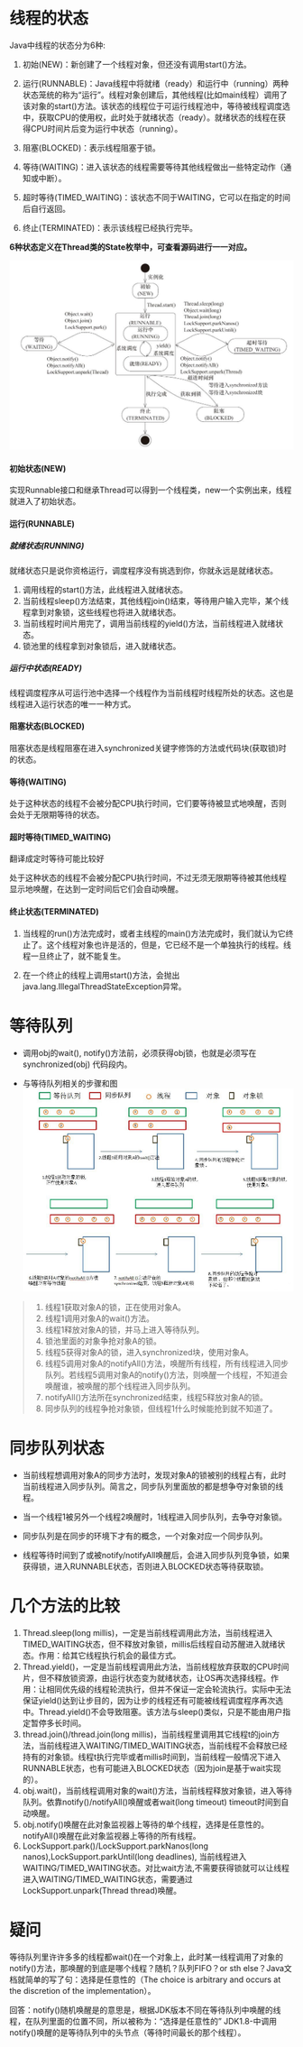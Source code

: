 # 线程的状态

Java中线程的状态分为6种:

1. 初始(NEW)：新创建了一个线程对象，但还没有调用start()方法。

2. 运行(RUNNABLE)：Java线程中将就绪（ready）和运行中（running）两种状态笼统的称为“运行”。线程对象创建后，其他线程(比如main线程）调用了该对象的start()方法。该状态的线程位于可运行线程池中，等待被线程调度选中，获取CPU的使用权，此时处于就绪状态（ready）。就绪状态的线程在获得CPU时间片后变为运行中状态（running）。

3. 阻塞(BLOCKED)：表示线程阻塞于锁。

4. 等待(WAITING)：进入该状态的线程需要等待其他线程做出一些特定动作（通知或中断）。

5. 超时等待(TIMED_WAITING)：该状态不同于WAITING，它可以在指定的时间后自行返回。

6. 终止(TERMINATED)：表示该线程已经执行完毕。

**6种状态定义在Thread类的State枚举中，可查看源码进行一一对应。**

![thread_status](pic/thread_status.jpg)

#### 初始状态(NEW)

实现Runnable接口和继承Thread可以得到一个线程类，new一个实例出来，线程就进入了初始状态。

#### 运行(RUNNABLE)

##### 就绪状态(RUNNING)

就绪状态只是说你资格运行，调度程序没有挑选到你，你就永远是就绪状态。

1. 调用线程的start()方法，此线程进入就绪状态。
2. 当前线程sleep()方法结束，其他线程join()结束，等待用户输入完毕，某个线程拿到对象锁，这些线程也将进入就绪状态。
3. 当前线程时间片用完了，调用当前线程的yield()方法，当前线程进入就绪状态。
4. 锁池里的线程拿到对象锁后，进入就绪状态。

##### 运行中状态(READY)
线程调度程序从可运行池中选择一个线程作为当前线程时线程所处的状态。这也是线程进入运行状态的唯一一种方式。

#### 阻塞状态(BLOCKED)

阻塞状态是线程阻塞在进入synchronized关键字修饰的方法或代码块(获取锁)时的状态。

#### 等待(WAITING)

处于这种状态的线程不会被分配CPU执行时间，它们要等待被显式地唤醒，否则会处于无限期等待的状态。

#### 超时等待(TIMED_WAITING)

翻译成定时等待可能比较好

处于这种状态的线程不会被分配CPU执行时间，不过无须无限期等待被其他线程显示地唤醒，在达到一定时间后它们会自动唤醒。

#### 终止状态(TERMINATED)

1. 当线程的run()方法完成时，或者主线程的main()方法完成时，我们就认为它终止了。这个线程对象也许是活的，但是，它已经不是一个单独执行的线程。线程一旦终止了，就不能复生。

2. 在一个终止的线程上调用start()方法，会抛出java.lang.IllegalThreadStateException异常。

# 等待队列
- 调用obj的wait(), notify()方法前，必须获得obj锁，也就是必须写在synchronized(obj) 代码段内。

- 与等待队列相关的步骤和图
  ![wait_queue](pic/wait_queue.jpg)

> 1. 线程1获取对象A的锁，正在使用对象A。
> 2. 线程1调用对象A的wait()方法。
> 3. 线程1释放对象A的锁，并马上进入等待队列。
> 4. 锁池里面的对象争抢对象A的锁。
> 5. 线程5获得对象A的锁，进入synchronized块，使用对象A。
> 6. 线程5调用对象A的notifyAll()方法，唤醒所有线程，所有线程进入同步队列。若线程5调用对象A的notify()方法，则唤醒一个线程，不知道会唤醒谁，被唤醒的那个线程进入同步队列。
> 7. notifyAll()方法所在synchronized结束，线程5释放对象A的锁。
> 8. 同步队列的线程争抢对象锁，但线程1什么时候能抢到就不知道了。 

# 同步队列状态

- 当前线程想调用对象A的同步方法时，发现对象A的锁被别的线程占有，此时当前线程进入同步队列。简言之，同步队列里面放的都是想争夺对象锁的线程。

- 当一个线程1被另外一个线程2唤醒时，1线程进入同步队列，去争夺对象锁。

- 同步队列是在同步的环境下才有的概念，一个对象对应一个同步队列。

- 线程等待时间到了或被notify/notifyAll唤醒后，会进入同步队列竞争锁，如果获得锁，进入RUNNABLE状态，否则进入BLOCKED状态等待获取锁。

# 几个方法的比较

1. Thread.sleep(long millis)，一定是当前线程调用此方法，当前线程进入TIMED_WAITING状态，但不释放对象锁，millis后线程自动苏醒进入就绪状态。作用：给其它线程执行机会的最佳方式。
2. Thread.yield()，一定是当前线程调用此方法，当前线程放弃获取的CPU时间片，但不释放锁资源，由运行状态变为就绪状态，让OS再次选择线程。作用：让相同优先级的线程轮流执行，但并不保证一定会轮流执行。实际中无法保证yield()达到让步目的，因为让步的线程还有可能被线程调度程序再次选中。Thread.yield()不会导致阻塞。该方法与sleep()类似，只是不能由用户指定暂停多长时间。
3. thread.join()/thread.join(long millis)，当前线程里调用其它线程t的join方法，当前线程进入WAITING/TIMED_WAITING状态，当前线程不会释放已经持有的对象锁。线程t执行完毕或者millis时间到，当前线程一般情况下进入RUNNABLE状态，也有可能进入BLOCKED状态（因为join是基于wait实现的）。
4. obj.wait()，当前线程调用对象的wait()方法，当前线程释放对象锁，进入等待队列。依靠notify()/notifyAll()唤醒或者wait(long timeout) timeout时间到自动唤醒。
5. obj.notify()唤醒在此对象监视器上等待的单个线程，选择是任意性的。notifyAll()唤醒在此对象监视器上等待的所有线程。
6. LockSupport.park()/LockSupport.parkNanos(long nanos),LockSupport.parkUntil(long deadlines), 当前线程进入WAITING/TIMED_WAITING状态。对比wait方法,不需要获得锁就可以让线程进入WAITING/TIMED_WAITING状态，需要通过LockSupport.unpark(Thread thread)唤醒。

# 疑问

等待队列里许许多多的线程都wait()在一个对象上，此时某一线程调用了对象的notify()方法，那唤醒的到底是哪个线程？随机？队列FIFO？or sth else？Java文档就简单的写了句：选择是任意性的（The choice is arbitrary and occurs at the discretion of the implementation）。

回答：notify()随机唤醒是的意思是，根据JDK版本不同在等待队列中唤醒的线程，在队列里面的位置不同，所以被称为：“选择是任意性的” JDK1.8-中调用notify()唤醒的是等待队列中的头节点（等待时间最长的那个线程）。